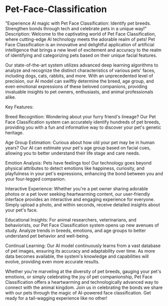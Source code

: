 # Pet-Face-Classification
"Experience AI magic with Pet Face Classification: Identify pet breeds. Strengthen bonds through tech and celebrate pets in a unique way!"
Description:
Welcome to the captivating world of Pet Face Classification, where cutting-edge AI technology meets the adorable realm of pets! Pet Face Classification is an innovative and delightful application of artificial intelligence that brings a new level of excitement and accuracy to the realm of identifying and categorizing pets based on their unique facial features.

Our state-of-the-art system utilizes advanced deep learning algorithms to analyze and recognize the distinct characteristics of various pets' faces, including dogs, cats, rabbits, and more. With an unprecedented level of precision, our AI model can swiftly determine the breed, age group, and even emotional expressions of these beloved companions, providing invaluable insights to pet owners, enthusiasts, and animal professionals alike.

Key Features:

Breed Recognition: Wondering about your furry friend's lineage? Our Pet Face Classification system can accurately identify hundreds of pet breeds, providing you with a fun and informative way to discover your pet's genetic heritage.

Age Group Estimation: Curious about how old your pet may be in human years? Our AI can estimate your pet's age group based on facial cues, allowing you to better understand their life stage and care needs.

Emotion Analysis: Pets have feelings too! Our technology goes beyond physical attributes to detect emotions like happiness, curiosity, and playfulness in your pet's expressions, enhancing the bond between you and your four-legged companion.

Interactive Experience: Whether you're a pet owner sharing adorable photos or a pet lover seeking heartwarming content, our user-friendly interface provides an interactive and engaging experience for everyone. Simply upload a photo, and within seconds, receive detailed insights about your pet's face.

Educational Insights: For animal researchers, veterinarians, and behaviorists, our Pet Face Classification system opens up new avenues of study. Analyze trends in breeds, emotions, and age groups to better understand pet behavior and well-being.

Continual Learning: Our AI model continuously learns from a vast database of pet images, ensuring its accuracy and adaptability over time. As more data becomes available, the system's knowledge and capabilities will evolve, providing even more accurate results.

Whether you're marveling at the diversity of pet breeds, gauging your pet's emotions, or simply celebrating the joy of pet companionship, Pet Face Classification offers a heartwarming and technologically advanced way to connect with the animal kingdom. Join us in celebrating the bonds we share with our pets through the magic of AI-powered face classification. Get ready for a tail-wagging experience like no other!
